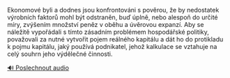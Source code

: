 
Ekonomové byli a dodnes jsou konfrontováni s pověrou, že by nedostatek výrobních faktorů mohl být odstraněn, buď úplně, nebo alespoň do určité míry, zvýšením množství peněz v oběhu a úvěrovou expanzí. Aby se náležitě vypořádali s tímto zásadním problémem hospodářské politiky, považovali za nutné vytvořit pojem reálného kapitálu a dát ho do protikladu k pojmu kapitálu, jaký používá podnikatel, jehož kalkulace se vztahuje na celý souhrn jeho výdělečné činnosti.

[🔊 Poslechnout audio](/data/7-paragraphs/audio/chapter_52/para_005-Ekonomov-byli-a-dodnes-jsou-konfrontovni-s-povr.mp3)
